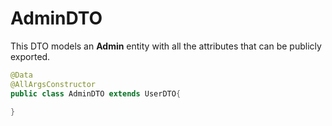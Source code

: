 # AdminDTO

This DTO models an **Admin** entity with all the attributes that can be publicly exported.

```java
@Data
@AllArgsConstructor
public class AdminDTO extends UserDTO{

}
```

